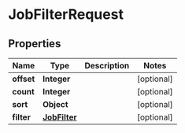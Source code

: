 

# JobFilterRequest


## Properties

| Name | Type | Description | Notes |
|------------ | ------------- | ------------- | -------------|
|**offset** | **Integer** |  |  [optional] |
|**count** | **Integer** |  |  [optional] |
|**sort** | **Object** |  |  [optional] |
|**filter** | [**JobFilter**](JobFilter.md) |  |  [optional] |



